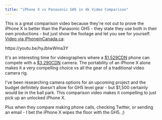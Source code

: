 ```yaml
---
title: "iPhone X vs Panasonic GH5 in 4k Video Comparison"
---
```

<p>This is a great comparison video because they're not out to prove the iPhone X is better than the Panasonic GH5 - they state they use both in their own productions - but just show the footage and let you see for yourself. <a href="https://www.iphoneincanada.ca/news/4k-video-iphone-x-vs-panasonic-gh5/">Video via iPhoneinCanada.ca</a>:</p>
<p>https://youtu.be/hyJbIwWma3Y</p>
<p>It's an interesting time for videographers where a <a href="https://www.apple.com/ca/shop/buy-iphone/iphone-x/5.8-inch-display-256gb-space-grey#00,11,21">$1,529CDN</a> phone can compete with a <a href="https://amzn.to/2ygr044">$3,290CDN</a> camera. The portability of an iPhone X alone makes it a very compelling choice vs all the gear of a traditional video camera rig.</p>
<p>I've been researching camera options for an upcoming project and the budget definitely doesn't allow for GH5 level gear - but $1,500 certainly would be in the ball park. This comparison video makes it compelling to just pick up an unlocked iPhone X.</p>
<p>Plus when they compare making phone calls, checking Twitter, or sending an email - I bet the iPhone X wipes the floor with the GH5. ;)</p>
